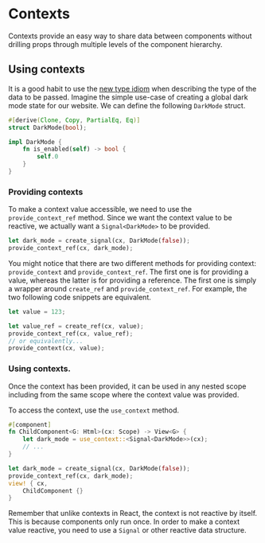 # Contexts

Contexts provide an easy way to share data between components without drilling props through
multiple levels of the component hierarchy.

## Using contexts

It is a good habit to use the
[new type idiom](https://doc.rust-lang.org/rust-by-example/generics/new_types.html) when describing
the type of the data to be passed. Imagine the simple use-case of creating a global dark mode state
for our website. We can define the following `DarkMode` struct.

```rust
#[derive(Clone, Copy, PartialEq, Eq)]
struct DarkMode(bool);

impl DarkMode {
    fn is_enabled(self) -> bool {
        self.0
    }
}
```

### Providing contexts

To make a context value accessible, we need to use the `provide_context_ref` method. Since we want
the context value to be reactive, we actually want a `Signal<DarkMode>` to be provided.

```rust
let dark_mode = create_signal(cx, DarkMode(false));
provide_context_ref(cx, dark_mode);
```

You might notice that there are two different methods for providing context: `provide_context` and
`provide_context_ref`. The first one is for providing a value, whereas the latter is for providing a
reference. The first one is simply a wrapper around `create_ref` and `provide_context_ref`. For
example, the two following code snippets are equivalent.

```rust
let value = 123;

let value_ref = create_ref(cx, value);
provide_context_ref(cx, value_ref);
// or equivalently...
provide_context(cx, value);
```

### Using contexts.

Once the context has been provided, it can be used in any nested scope including from the same scope
where the context value was provided.

To access the context, use the `use_context` method.

```rust
#[component]
fn ChildComponent<G: Html>(cx: Scope) -> View<G> {
    let dark_mode = use_context::<Signal<DarkMode>>(cx);
    // ...
}

let dark_mode = create_signal(cx, DarkMode(false));
provide_context_ref(cx, dark_mode);
view! { cx,
    ChildComponent {}
}
```

Remember that unlike contexts in React, the context is not reactive by itself. This is because
components only run once. In order to make a context value reactive, you need to use a `Signal` or
other reactive data structure.
